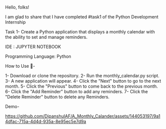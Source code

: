 Hello, folks!

I am glad to share that I have completed #task1 of the Python Development Internship

Task 1- Create a Python application that displays a monthly calendar with the ability to set and manage reminders.

IDE : JUPYTER NOTEBOOK

Programming Language: Python


How to Use 🚀-

1- Download or clone the repository.
2- Run the monthly_calendar.py script. 
3- A new application will appear. 
4- Click the "Next" button to go to the next month.
5- Click the "Previous" button to come back to the previous month. 
6- Click the "Add Reminder" button to add any reminders. 
7- Click the "Delete Reminder" button to delete any Reminders.

Demo-



https://github.com/DipanshuIAF/A_Monthly_Calander/assets/144053197/9a14dfac-715a-4d4d-935a-8e95ec5e7d9a

